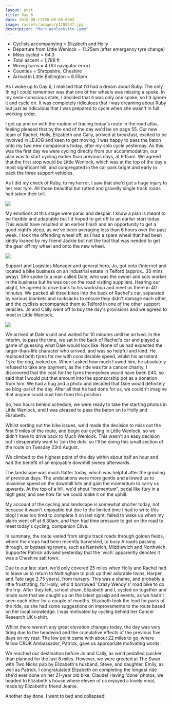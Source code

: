 ```yaml
---
layout: post
title: Day 6
date: 2016-08-11T00:00:00.000Z
image: /assets/images/p1100347.jpg
description: "Much Wenlock\tto Lymm"
---
```



* Cyclists accompanying = Elizabeth and Holly
* Departure from Little Wenlock = 11.25am (after emergency tyre change)
* Miles cycled = 64.3
* Total ascent = 1,788 ft&nbsp;
* Wrong turns = 4 (All navigator error)
* Counties = Shropshire, Cheshire
* Arrival in Little Bollington = 6.55pm&nbsp;


As I woke up to Day 6, I realised that I'd had a dream about Ruby. The only thing I could remember was that one of her wheels was missing a spoke. In my semi-conscious state, I decided that it was only one spoke, so I'd ignore it and cycle on. It was completely ridiculous that I was dreaming about Ruby but just as ridiculous that I was prepared to cycle when she wasn't in full working order.

I got up and on with the routine of tracing today's route in the road atlas, feeling pleased that by the end of the day we'd be on page 55. Our new team of Rachel, Holly, Elizabeth and Cally, arrived at breakfast, excited to be involved in LEJOG and keen to get moving. I was happy to pass the baton onto my two new companions today, after my solo cycle yesterday. As this was the first day we were cycling directly from our accommodation, our plan was to start cycling earlier than previous days, at 9.15am. We agreed that the first stop would be Little Wenlock, which was at the top of the day's most significant hill, and congregated in the car park bright and early to pack the three support vehicles.

As I did my check of Ruby, to my horror, I saw that she'd got a huge injury to her rear tyre. All those beautiful but rutted and gravelly single track roads had taken their toll.

![](/uploads/versions/img-3616---x----640-480x---.jpg)

My emotions at this stage were panic and despair. I know a plan is meant to be flexible and adaptable but I'd hoped to get off to an earlier start today. This would have resulted in an earlier finish and an opportunity to get a good night’s sleep, as we’ve been averaging less than 6 hours over the past week. I took the offending wheel off, as I had a spare wheel that had been kindly loaned by my friend Jackie but not the tool that was needed to get the gear off my wheel and onto the new wheel.

![](/uploads/versions/p1100341---x----960-1280x---.jpg)

Support and Logistics Manager and general hero, Jo, got onto t’internet and located a bike business on an industrial estate in Telford (approx.. 30 mins away). She spoke to a man called Dale, who was the owner and solo worker in the business but he was out on the road visiting suppliers. Hearing our plight, he agreed to drive back to his workshop and meet us there in 40 minutes. We packed all three bikes into the back of Rachel's car, separated by various blankets and rucksacks to ensure they didn't damage each other, and the cyclists accompanied them to Telford in one of the other support vehicles. Jo and Cally went off to buy the day's provisions and we agreed to meet in Little Wenlock.

![](/uploads/versions/p1100344---x----960-1280x---.jpg)

We arrived at Dale's unit and waited for 10 minutes until he arrived. In the interim, to pass the time, we sat in the back of Rachel's car and played a game of guessing what Dale would look like. None of us had expected the larger-than-life character who arrived, and was so helpful and kind. He replaced both tyres for me with considerable speed, whilst his assistant Tyke the dog, looked on. When I asked how much I owed him, he absolutely refused to take any payment, as the ride was for a cancer charity. I discovered that the cost for the tyres themselves would have been &pound;40, so said that I would put that amount into the sponsorship pot as a donation from him. We had a hug and a photo and decided that Dale would definitely be blog-pal of the day. After all that he had done for us, we couldn't imagine that anyone could oust him from this position.

So, two hours behind schedule, we were ready to take the starting photos in Little Wenlock, and I was pleased to pass the baton on to Holly and Elizabeth.&nbsp;

Whilst sorting out the bike issues, we'd made the decision to miss out the first 9 miles of the route, and begin our cycling in Little Wenlock, so we didn't have to drive back to Much Wenlock. This wasn't an easy decision but I desperately want to ‘join the dots’ so I'll be doing this small section of the route on Tuesday 23rd August.&nbsp;

We climbed to the highest point of the day within about half an hour and had the benefit of an enjoyable downhill sweep afterwards.&nbsp;

The landscape was much flatter today, which was helpful after the grinding of previous days. The undulations were more gentle and allowed us to maximise speed on the downhill bits and gain the momentum to carry us upwards. At the top of a hill, we'd shout “momentum”, pedal like fury in a high gear, and see how far we could make it on the uphill.&nbsp;

My account of the cycling and landscape is somewhat shorter today, not because it wasn't enjoyable but due to the limited time I had to write this blog! I was too tired to complete it on last night, failed to wake up when my alarm went off at 6.30am, and then had time pressure to get on the road to meet today's cycling, companion Clive.&nbsp;

In summary, the route varied from single track roads through golden fields, where the crops had been recently harvested, to busy A roads passing through, or bypassing towns, such as Nantwich, Middlewich and Northwich. Supporter Patrick advised yesterday that the 'wich' apparently denotes it was a Cheshire salt town.&nbsp;

Due to our late start, we’d only covered 25 miles when Holly and Rachel had to leave us to return to Nottingham to pick up their adorable twins, Harper and Tate (age 2.75 years), from nursery. This was a shame, and probably a little frustrating, for Holly, who'd borrowed 'Crazy Wendy's' road bike to do the trip. After they left, school chum, Elizabeth and I, cycled on together and made sure that we caught up on the latest gossip and events, as we hadn't seen each other for a couple of months. Elizabeth took the lead for parts of the ride, as she had some suggestions on improvements to the route based on her local knowledge. I was motivated by cycling behind her Cancer Research UK t-shirt.&nbsp;

Whilst there weren’t any great elevation changes today, the day was very tiring due to the headwind and the cumulative effects of the previous five days on my rear. The low point came with about 22 miles to go, where fellow CRUK Ambassador, Patrick, gave us appropriate motivating words.&nbsp;

We reached our destination before Jo and Cally, as we'd pedalled quicker than planned for the last 8 miles. However, we were greeted at The Swan with Two Nicks pub by Elizabeth's husband, Steve, and daughter, Emily, as well as Patrick. I congratulated Elizabeth on completing the longest ride she'd ever done on her 21-year old bike, Claude! Having 'done' photos, we headed to Elizabeth's house where eleven of us enjoyed a lovely meal, made by Elizabeth’s friend Jeanie.

Another day done. I went to bed and collapsed!&nbsp;